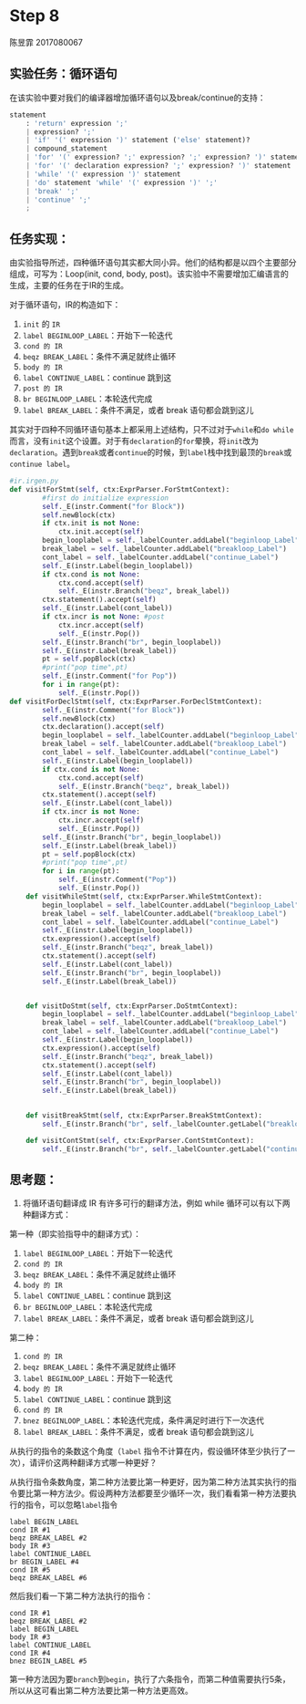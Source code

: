 # Step 8

陈昱霏 2017080067

## 实验任务：循环语句

在该实验中要对我们的编译器增加循环语句以及break/continue的支持：

```python
statement
    : 'return' expression ';'
    | expression? ';'
    | 'if' '(' expression ')' statement ('else' statement)?
    | compound_statement
    | 'for' '(' expression? ';' expression? ';' expression? ')' statement
    | 'for' '(' declaration expression? ';' expression? ')' statement
    | 'while' '(' expression ')' statement
    | 'do' statement 'while' '(' expression ')' ';'
    | 'break' ';'
    | 'continue' ';'
   	;
```

## 任务实现：

由实验指导所述，四种循环语句其实都大同小异。他们的结构都是以四个主要部分组成，可写为：Loop(init, cond, body, post)。该实验中不需要增加汇编语言的生成，主要的任务在于IR的生成。

对于循环语句，IR的构造如下：

1. `init` 的 `IR`
2. `label BEGINLOOP_LABEL`：开始下一轮迭代
3. `cond 的 IR`
4. `beqz BREAK_LABEL`：条件不满足就终止循环
5. `body 的 IR`
6. `label CONTINUE_LABEL`：continue 跳到这
7. `post 的 IR`
8. `br BEGINLOOP_LABEL`：本轮迭代完成
9. `label BREAK_LABEL`：条件不满足，或者 break 语句都会跳到这儿

其实对于四种不同循环语句基本上都采用上述结构，只不过对于`while`和`do while`而言，没有`init`这个设置。对于有`declaration`的`for`晕换，将`init`改为`declaration`。遇到`break`或者`continue`的时候，到`label`栈中找到最顶的`break`或`continue label`。

```python
#ir.irgen.py
def visitForStmt(self, ctx:ExprParser.ForStmtContext):
        #first do initialize expression
        self._E(instr.Comment("for Block"))
        self.newBlock(ctx)
        if ctx.init is not None:
            ctx.init.accept(self)
        begin_looplabel = self._labelCounter.addLabel("beginloop_Label")
        break_label = self._labelCounter.addLabel("breakloop_Label")
        cont_label = self._labelCounter.addLabel("continue_Label")
        self._E(instr.Label(begin_looplabel))
        if ctx.cond is not None:
            ctx.cond.accept(self)
            self._E(instr.Branch("beqz", break_label))
        ctx.statement().accept(self)
        self._E(instr.Label(cont_label))
        if ctx.incr is not None: #post
            ctx.incr.accept(self)
            self._E(instr.Pop())
        self._E(instr.Branch("br", begin_looplabel))
        self._E(instr.Label(break_label))
        pt = self.popBlock(ctx)
        #print("pop time",pt)
        self._E(instr.Comment("for Pop"))
        for i in range(pt):
            self._E(instr.Pop())
def visitForDeclStmt(self, ctx:ExprParser.ForDeclStmtContext):
        self._E(instr.Comment("for Block"))
        self.newBlock(ctx)
        ctx.declaration().accept(self)
        begin_looplabel = self._labelCounter.addLabel("beginloop_Label")
        break_label = self._labelCounter.addLabel("breakloop_Label")
        cont_label = self._labelCounter.addLabel("continue_Label")
        self._E(instr.Label(begin_looplabel))
        if ctx.cond is not None:
            ctx.cond.accept(self)
            self._E(instr.Branch("beqz", break_label))
        ctx.statement().accept(self)
        self._E(instr.Label(cont_label))
        if ctx.incr is not None:
            ctx.incr.accept(self)
            self._E(instr.Pop())
        self._E(instr.Branch("br", begin_looplabel))
        self._E(instr.Label(break_label))
        pt = self.popBlock(ctx)
        #print("pop time",pt)
        for i in range(pt):
            self._E(instr.Comment("Pop"))
            self._E(instr.Pop())
    def visitWhileStmt(self, ctx:ExprParser.WhileStmtContext):
        begin_looplabel = self._labelCounter.addLabel("beginloop_Label")
        break_label = self._labelCounter.addLabel("breakloop_Label")
        cont_label = self._labelCounter.addLabel("continue_Label")
        self._E(instr.Label(begin_looplabel))
        ctx.expression().accept(self)
        self._E(instr.Branch("beqz", break_label))
        ctx.statement().accept(self)
        self._E(instr.Label(cont_label))
        self._E(instr.Branch("br", begin_looplabel))
        self._E(instr.Label(break_label))


    def visitDoStmt(self, ctx:ExprParser.DoStmtContext):
        begin_looplabel = self._labelCounter.addLabel("beginloop_Label")
        break_label = self._labelCounter.addLabel("breakloop_Label")
        cont_label = self._labelCounter.addLabel("continue_Label")
        self._E(instr.Label(begin_looplabel))
        ctx.expression().accept(self)
        self._E(instr.Branch("beqz", break_label))
        ctx.statement().accept(self)
        self._E(instr.Label(cont_label))
        self._E(instr.Branch("br", begin_looplabel))
        self._E(instr.Label(break_label))

    
    def visitBreakStmt(self, ctx:ExprParser.BreakStmtContext):
        self._E(instr.Branch("br", self._labelCounter.getLabel("breakloop_Label")))

    def visitContStmt(self, ctx:ExprParser.ContStmtContext):
        self._E(instr.Branch("br", self._labelCounter.getLabel("continue_Label")))
```



## 思考题：

1. 将循环语句翻译成 IR 有许多可行的翻译方法，例如 while 循环可以有以下两种翻译方式：

第一种（即实验指导中的翻译方式）：

1. `label BEGINLOOP_LABEL`：开始下一轮迭代
2. `cond 的 IR`
3. `beqz BREAK_LABEL`：条件不满足就终止循环
4. `body 的 IR`
5. `label CONTINUE_LABEL`：continue 跳到这
6. `br BEGINLOOP_LABEL`：本轮迭代完成
7. `label BREAK_LABEL`：条件不满足，或者 break 语句都会跳到这儿

第二种：

1. `cond 的 IR`
2. `beqz BREAK_LABEL`：条件不满足就终止循环
3. `label BEGINLOOP_LABEL`：开始下一轮迭代
4. `body 的 IR`
5. `label CONTINUE_LABEL`：continue 跳到这
6. `cond 的 IR`
7. `bnez BEGINLOOP_LABEL`：本轮迭代完成，条件满足时进行下一次迭代
8. `label BREAK_LABEL`：条件不满足，或者 break 语句都会跳到这儿

从执行的指令的条数这个角度（`label` 指令不计算在内，假设循环体至少执行了一次），请评价这两种翻译方式哪一种更好？

从执行指令条数角度，第二种方法要比第一种更好，因为第二种方法其实执行的指令要比第一种方法少。假设两种方法都要至少循环一次，我们看看第一种方法要执行的指令，可以忽略`label`指令

```
label BEGIN_LABEL
cond IR #1
beqz BREAK_LABEL #2
body IR #3
label CONTINUE_LABEL
br BEGIN_LABEL #4
cond IR #5
beqz BREAK_LABEL #6
```

然后我们看一下第二种方法执行的指令：

```
cond IR #1
beqz BREAK_LABEL #2
label BEGIN_LABEL
body IR #3
label CONTINUE_LABEL
cond IR #4
bnez BEGIN_LABEL #5
```

第一种方法因为要`branch`到`begin`，执行了六条指令，而第二种值需要执行5条，所以从这可看出第二种方法要比第一种方法更高效。